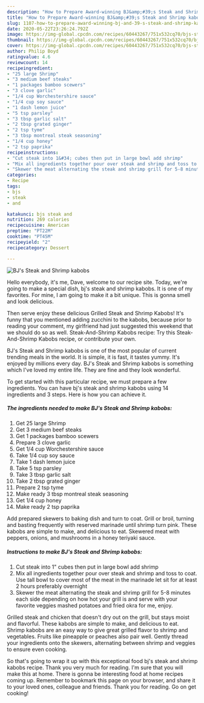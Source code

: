 ```yaml
---
description: "How to Prepare Award-winning BJ&amp;#39;s Steak and Shrimp kabobs"
title: "How to Prepare Award-winning BJ&amp;#39;s Steak and Shrimp kabobs"
slug: 1107-how-to-prepare-award-winning-bj-and-39-s-steak-and-shrimp-kabobs
date: 2020-05-22T23:26:24.792Z
image: https://img-global.cpcdn.com/recipes/60443267/751x532cq70/bjs-steak-and-shrimp-kabobs-recipe-main-photo.jpg
thumbnail: https://img-global.cpcdn.com/recipes/60443267/751x532cq70/bjs-steak-and-shrimp-kabobs-recipe-main-photo.jpg
cover: https://img-global.cpcdn.com/recipes/60443267/751x532cq70/bjs-steak-and-shrimp-kabobs-recipe-main-photo.jpg
author: Philip Boyd
ratingvalue: 4.6
reviewcount: 14
recipeingredient:
- "25 large Shrimp"
- "3 medium beef steaks"
- "1 packages bamboo scewers"
- "3 clove garlic"
- "1/4 cup Worchestershire sauce"
- "1/4 cup soy sauce"
- "1 dash lemon juice"
- "5 tsp parsley"
- "3 tbsp garlic salt"
- "2 tbsp grated ginger"
- "2 tsp tyme"
- "3 tbsp montreal steak seasoning"
- "1/4 cup honey"
- "2 tsp paprika"
recipeinstructions:
- "Cut steak into 1&#34; cubes then put in large bowl add shrimp"
- "Mix all ingredients together pour over steak and shrimp and toss to coat. Use tall bowl to cover most of the meat in the marinade let sit for at least 2 hours preferably overnight"
- "Skewer the meat alternating the steak and shrimp grill for 5-8 minutes each side depending on how hot your grill is and serve with your favorite veggies mashed potatoes and fried okra for me, enjoy."
categories:
- Recipe
tags:
- bjs
- steak
- and

katakunci: bjs steak and 
nutrition: 269 calories
recipecuisine: American
preptime: "PT22M"
cooktime: "PT45M"
recipeyield: "2"
recipecategory: Dessert

---
```



![BJ&#39;s Steak and Shrimp kabobs](https://img-global.cpcdn.com/recipes/60443267/751x532cq70/bjs-steak-and-shrimp-kabobs-recipe-main-photo.jpg)

Hello everybody, it's me, Dave, welcome to our recipe site. Today, we're going to make a special dish, bj&#39;s steak and shrimp kabobs. It is one of my favorites. For mine, I am going to make it a bit unique. This is gonna smell and look delicious.

Then serve enjoy these delicious Grilled Steak and Shrimp Kabobs! It&#39;s funny that you mentioned adding zucchini to the kabobs, because prior to reading your comment, my girlfriend had just suggested this weekend that we should do so as well. Steak-And-Shrimp Kabobs recipe: Try this Steak-And-Shrimp Kabobs recipe, or contribute your own.

BJ&#39;s Steak and Shrimp kabobs is one of the most popular of current trending meals in the world. It is simple, it is fast, it tastes yummy. It's enjoyed by millions every day. BJ&#39;s Steak and Shrimp kabobs is something which I've loved my entire life. They are fine and they look wonderful.


To get started with this particular recipe, we must prepare a few ingredients. You can have bj&#39;s steak and shrimp kabobs using 14 ingredients and 3 steps. Here is how you can achieve it.

<!--inarticleads1-->

##### The ingredients needed to make BJ&#39;s Steak and Shrimp kabobs:

1. Get 25 large Shrimp
1. Get 3 medium beef steaks
1. Get 1 packages bamboo scewers
1. Prepare 3 clove garlic
1. Get 1/4 cup Worchestershire sauce
1. Take 1/4 cup soy sauce
1. Take 1 dash lemon juice
1. Take 5 tsp parsley
1. Take 3 tbsp garlic salt
1. Take 2 tbsp grated ginger
1. Prepare 2 tsp tyme
1. Make ready 3 tbsp montreal steak seasoning
1. Get 1/4 cup honey
1. Make ready 2 tsp paprika


Add prepared skewers to baking dish and turn to coat. Grill or broil, turning and basting frequently with reserved marinade until shrimp turn pink. These kabobs are simple to make, and delicious to eat. Skewered meat with peppers, onions, and mushrooms in a honey teriyaki sauce. 

<!--inarticleads2-->

##### Instructions to make BJ&#39;s Steak and Shrimp kabobs:

1. Cut steak into 1&#34; cubes then put in large bowl add shrimp
1. Mix all ingredients together pour over steak and shrimp and toss to coat. Use tall bowl to cover most of the meat in the marinade let sit for at least 2 hours preferably overnight
1. Skewer the meat alternating the steak and shrimp grill for 5-8 minutes each side depending on how hot your grill is and serve with your favorite veggies mashed potatoes and fried okra for me, enjoy.


Grilled steak and chicken that doesn&#39;t dry out on the grill, but stays moist and flavorful. These kabobs are simple to make, and delicious to eat. Shrimp kabobs are an easy way to give great grilled flavor to shrimp and vegetables. Fruits like pineapple or peaches also pair well. Gently thread your ingredients onto the skewers, alternating between shrimp and veggies to ensure even cooking. 

So that's going to wrap it up with this exceptional food bj&#39;s steak and shrimp kabobs recipe. Thank you very much for reading. I'm sure that you will make this at home. There is gonna be interesting food at home recipes coming up. Remember to bookmark this page on your browser, and share it to your loved ones, colleague and friends. Thank you for reading. Go on get cooking!
